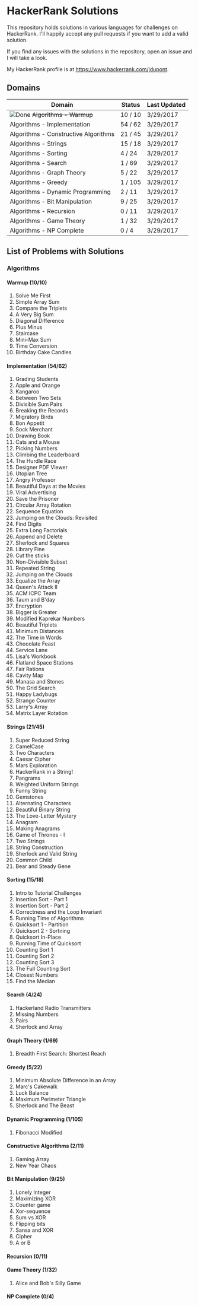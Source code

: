 # HackerRank Solutions

This repository holds solutions in various languages for challenges on HackerRank. I'll happily accept any pull requests if you want to add a valid solution. 

If you find any issues with the solutions in the repository, open an issue and I will take a look.

My HackerRank profile is at https://www.hackerrank.com/jdupont.

## Domains

|Domain|Status|Last Updated|
|---|---|---|
|![Done](https://myfitnesspal.desk.com/customer/portal/attachments/509904 "Done") ~~Algorithms - Warmup~~|10 / 10|3/29/2017|
|Algorithms - Implementation|54 / 62|3/29/2017|
|Algorithms - Constructive Algorithms|21 / 45|3/29/2017|
|Algorithms - Strings|15 / 18|3/29/2017|
|Algorithms - Sorting|4 / 24|3/29/2017|
|Algorithms - Search|1 / 69|3/29/2017|
|Algorithms - Graph Theory|5 / 22|3/29/2017|
|Algorithms - Greedy|1 / 105|3/29/2017|
|Algorithms - Dynamic Programming|2 / 11|3/29/2017|
|Algorithms - Bit Manipulation|9 / 25|3/29/2017|
|Algorithms - Recursion|0 / 11|3/29/2017|
|Algorithms - Game Theory|1 / 32|3/29/2017|
|Algorithms - NP Complete|0 / 4|3/29/2017|

## List of Problems with Solutions

### Algorithms

#### Warmup (10/10)

1. Solve Me First
2. Simple Array Sum
3. Compare the Triplets
4. A Very Big Sum
5. Diagonal Difference
6. Plus Minus
7. Staircase
8. Mini-Max Sum
9. Time Conversion
10. Birthday Cake Candles

#### Implementation (54/62)

1. Grading Students
2. Apple and Orange
3. Kangaroo
4. Between Two Sets
5. Divisible Sum Pairs
6. Breaking the Records
7. Migratory Birds
8. Bon Appetit
9. Sock Merchant
10. Drawing Book
11. Cats and a Mouse
12. Picking Numbers
13. Climbing the Leaderboard
14. The Hurdle Race
15. Designer PDF Viewer
16. Utopian Tree
17. Angry Professor
18. Beautiful Days at the Movies
19. Viral Advertising
20. Save the Prisoner
21. Circular Array Rotation
22. Sequence Equation
23. Jumping on the Clouds: Revisited
24. Find Digits
25. Extra Long Factorials
26. Append and Delete
27. Sherlock and Squares
28. Library Fine
29. Cut the sticks
30. Non-Divisible Subset
31. Repeated String
32. Jumping on the Clouds
33. Equalize the Array
34. Queen's Attack II
35. ACM ICPC Team
36. Taum and B'day
37. Encryption
38. Bigger is Greater
39. Modified Kaprekar Numbers
40. Beautiful Triplets
41. Minimum Distances
42. The Time in Words
43. Chocolate Feast
44. Service Lane
45. Lisa's Workbook
46. Flatland Space Stations
47. Fair Rations
48. Cavity Map
49. Manasa and Stones
50. The Grid Search
51. Happy Ladybugs
52. Strange Counter
53. Larry's Array
54. Matrix Layer Rotation

#### Strings (21/45)

1. Super Reduced String
2. CamelCase
3. Two Characters
4. Caesar Cipher
5. Mars Exploration
6. HackerRank in a String!
7. Pangrams
8. Weighted Uniform Strings
9. Funny String
10. Gemstones
11. Alternating Characters
12. Beautiful Binary String
13. The Love-Letter Mystery
14. Anagram
15. Making Anagrams
16. Game of Thrones - I
17. Two Strings
18. String Construction
19. Sherlock and Valid String
20. Common Child
21. Bear and Steady Gene

#### Sorting (15/18)

1. Intro to Tutorial Challenges
2. Insertion Sort - Part 1
3. Insertion Sort - Part 2
4. Correctness and the Loop Invariant
5. Running Time of Algorithms
6. Quicksort 1 - Partition
7. Quicksort 2 - Sortning
8. Quicksort In-Place
9. Running Time of Quicksort
10. Counting Sort 1
11. Counting Sort 2
12. Counting Sort 3
13. The Full Counting Sort
14. Closest Numbers
15. Find the Median

#### Search (4/24)

1. Hackerland Radio Transmitters
2. Missing Numbers
3. Pairs
4. Sherlock and Array

#### Graph Theory (1/69)

1. Breadth First Search: Shortest Reach

#### Greedy (5/22)

1. Minimum Absolute Difference in an Array
2. Marc's Cakewalk
3. Luck Balance
4. Maximum Perimeter Triangle
5. Sherlock and The Beast

#### Dynamic Programming (1/105)

1. Fibonacci Modified

#### Constructive Algorithms (2/11)

1. Gaming Array
2. New Year Chaos

#### Bit Manipulation (9/25)

1. Lonely Integer
2. Maximizing XOR
3. Counter game
4. Xor-sequence
5. Sum vs XOR
6. Flipping bits
7. Sansa and XOR
8. Cipher
9. A or B

#### Recursion (0/11)
	
#### Game Theory (1/32)

1. Alice and Bob's Silly Game

#### NP Complete (0/4)

